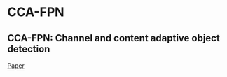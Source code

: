 # CCA-FPN
## CCA-FPN: Channel and content adaptive object detection

[Paper](https://authors.elsevier.com/a/1hYh83k8X3qOow) 


